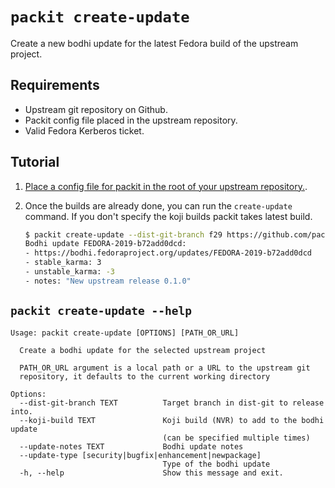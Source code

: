 # `packit create-update`

Create a new bodhi update for the latest Fedora build of the upstream project.


## Requirements

* Upstream git repository on Github.
* Packit config file placed in the upstream repository.
* Valid Fedora Kerberos ticket.


## Tutorial

1. [Place a config file for packit in the root of your upstream repository.](/docs/configuration.md).

2. Once the builds are already done, you can run the `create-update` command.
   If you don't specify the koji builds packit takes latest build.
   ```bash
   $ packit create-update --dist-git-branch f29 https://github.com/packit-service/packit.git
   Bodhi update FEDORA-2019-b72add0dcd:
   - https://bodhi.fedoraproject.org/updates/FEDORA-2019-b72add0dcd
   - stable_karma: 3
   - unstable_karma: -3
   - notes: "New upstream release 0.1.0"
   ```


## `packit create-update --help`

```
Usage: packit create-update [OPTIONS] [PATH_OR_URL]

  Create a bodhi update for the selected upstream project

  PATH_OR_URL argument is a local path or a URL to the upstream git
  repository, it defaults to the current working directory

Options:
  --dist-git-branch TEXT          Target branch in dist-git to release into.
  --koji-build TEXT               Koji build (NVR) to add to the bodhi update
                                  (can be specified multiple times)
  --update-notes TEXT             Bodhi update notes
  --update-type [security|bugfix|enhancement|newpackage]
                                  Type of the bodhi update
  -h, --help                      Show this message and exit.
```
